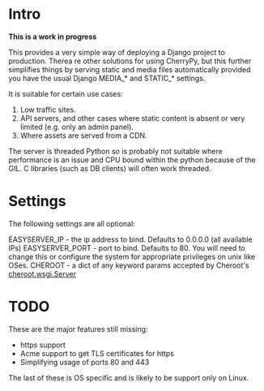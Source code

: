 # Intro

**This is a work in progress**

This provides a very simple way of deploying a Django project to production. Therea re other solutions for using CherryPy, but this further simplifies things by serving static and media files automatically provided you have the usual Django MEDIA\_\* and STATIC\_\* settings.

It is suitable for certain use cases:

1. Low traffic sites.
2. API servers, and other cases where static content is absent or very limited (e.g. only an admin panel).
3. Where assets are served from a CDN.

The server is threaded Python so is probably not suitable where performance is an issue and CPU bound within the python because of the GIL. C libraries (such as DB clients) will often work threaded.

# Settings

The following settings are all optional:

EASYSERVER_IP - the ip address to bind. Defaults to 0.0.0.0  (all available IPs)
EASYSERVER_PORT - port to bind. Defaults to 80. You will need to change this or configure the system for appropriate privileges on unix like OSes.
CHEROOT - a dict of any keyword params accepted by Cheroot's [cheroot.wsgi.Server](https://cheroot.cherrypy.dev/en/latest/pkg/cheroot.wsgi/)


# TODO

These are the major features still missing:

* https support
* Acme support to get TLS certificates for https
* Simplifying usage of ports 80 and 443

The last of these is OS specific and is likely to be support only on Linux.
